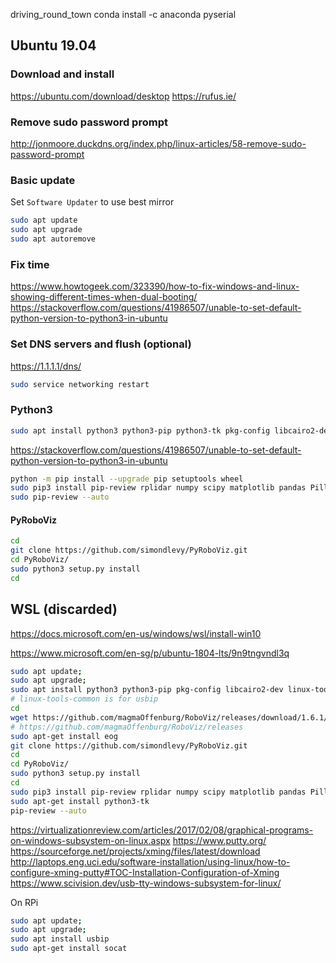 driving_round_town
conda install -c anaconda pyserial

## Ubuntu 19.04
### Download and install
https://ubuntu.com/download/desktop
https://rufus.ie/

### Remove sudo password prompt
http://jonmoore.duckdns.org/index.php/linux-articles/58-remove-sudo-password-prompt

### Basic update
Set `Software Updater` to use best mirror
```bash
sudo apt update
sudo apt upgrade
sudo apt autoremove
```

### Fix time
https://www.howtogeek.com/323390/how-to-fix-windows-and-linux-showing-different-times-when-dual-booting/
https://stackoverflow.com/questions/41986507/unable-to-set-default-python-version-to-python3-in-ubuntu

### Set DNS servers and flush (optional)
https://1.1.1.1/dns/
```bash
sudo service networking restart
```

### Python3
```bash
sudo apt install python3 python3-pip python3-tk pkg-config libcairo2-dev linux-tools-common eog libgirepository1.0-dev  # linux-tools-common is for usbip
```
https://stackoverflow.com/questions/41986507/unable-to-set-default-python-version-to-python3-in-ubuntu

```bash
python -m pip install --upgrade pip setuptools wheel
sudo pip3 install pip-review rplidar numpy scipy matplotlib pandas Pillow testresources --upgrade
sudo pip-review --auto
```

#### PyRoboViz
```bash
cd
git clone https://github.com/simondlevy/PyRoboViz.git
cd PyRoboViz/
sudo python3 setup.py install
cd
```

## WSL (discarded)
https://docs.microsoft.com/en-us/windows/wsl/install-win10

https://www.microsoft.com/en-sg/p/ubuntu-1804-lts/9n9tngvndl3q

```bash
sudo apt update;
sudo apt upgrade;
sudo apt install python3 python3-pip pkg-config libcairo2-dev linux-tools-common;
# linux-tools-common is for usbip
cd
wget https://github.com/magmaOffenburg/RoboViz/releases/download/1.6.1/linux64.tar.gz
# https://github.com/magmaOffenburg/RoboViz/releases
sudo apt-get install eog
git clone https://github.com/simondlevy/PyRoboViz.git
cd
cd PyRoboViz/
sudo python3 setup.py install
cd
sudo pip3 install pip-review rplidar numpy scipy matplotlib pandas Pillow --upgrade
sudo apt-get install python3-tk
pip-review --auto
```
https://virtualizationreview.com/articles/2017/02/08/graphical-programs-on-windows-subsystem-on-linux.aspx
https://www.putty.org/
https://sourceforge.net/projects/xming/files/latest/download
http://laptops.eng.uci.edu/software-installation/using-linux/how-to-configure-xming-putty#TOC-Installation-Configuration-of-Xming
https://www.scivision.dev/usb-tty-windows-subsystem-for-linux/

On RPi
```bash
sudo apt update;
sudo apt upgrade;
sudo apt install usbip
sudo apt-get install socat
```
